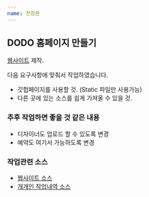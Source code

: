 ```yaml
---
name: 전창완
---
```


## DODO 홈페이지 만들기

[웹사이트](https://we-are-dodo.github.io/) 제작.

다음 요구사항에 맞춰서 작업하였습니다.

- 깃헙페이지를 사용할 것. (Static 파일만 사용가능)
- 다른 곳에 있는 소스를 쉽게 가져올 수 있을 것.

### 추후 작업하면 좋을 것 같은 내용

- 디자이너도 업로드 할 수 있도록 변경
- 예약도 여기서 가능하도록 변경

### 작업관련 소스

- [웹사이트 소스](https://github.com/we-are-dodo/we-are-dodo.github.io)
- [개개인 작업내역 소스](https://github.com/we-are-dodo/works)
